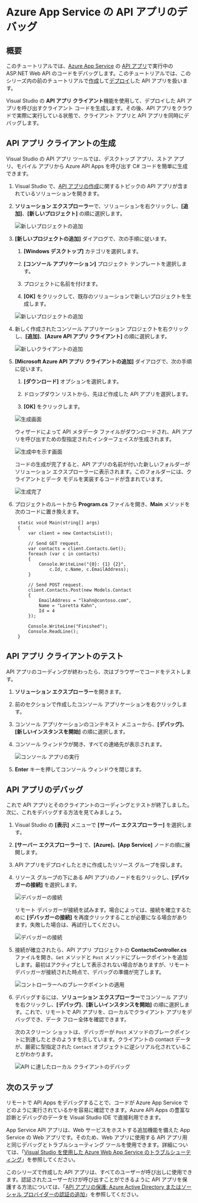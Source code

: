 <properties 
	pageTitle="Azure App Service の API アプリのデバッグ" 
	description="Visual Studio を使用して、Azure App Service で実行中の API アプリをデバッグする方法について説明します。" 
	services="app-service\api" 
	documentationCenter=".net" 
	authors="bradygaster" 
	manager="wpickett" 
	editor="jimbe"/>

<tags 
	ms.service="app-service-api" 
	ms.workload="web" 
	ms.tgt_pltfrm="dotnet" 
	ms.devlang="na" 
	ms.topic="article" 
	ms.date="02/19/2015" 
	ms.author="bradyg;tarcher"/>

# Azure App Service の API アプリのデバッグ 

## 概要

このチュートリアルでは、[Azure App Service](app-service-value-prop-what-is.md) の [API アプリ](app-service-api-apps-why-best-platform.md)で実行中の ASP.NET Web API のコードをデバッグします。このチュートリアルでは、このシリーズ内の前のチュートリアルで[作成](app-service-dotnet-create-api-app.md)して[デプロイ](app-service-dotnet-deploy-api-app.md)した API アプリを扱います。

Visual Studio の **API アプリ クライアント**機能を使用して、デプロイした API アプリを呼び出すクライアント コードを生成します。その後、API アプリをクラウドで実際に実行している状態で、クライアント アプリと API アプリを同時にデバッグします。

## API アプリ クライアントの生成 

Visual Studio の API アプリ ツールでは、デスクトップ アプリ、ストア アプリ、モバイル アプリから Azure API Apps を呼び出す C# コードを簡単に生成できます。

1. Visual Studio で、[API アプリの作成](app-service-dotnet-create-api-app.md)に関するトピックの API アプリが含まれているソリューションを開きます。 

2. **ソリューション エクスプローラー**で、ソリューションを右クリックし、**[追加]**、**[新しいプロジェクト]** の順に選択します。

	![新しいプロジェクトの追加](./media/app-service-dotnet-remotely-debug-api-app/01-add-new-project-v3.png)

3. **[新しいプロジェクトの追加]** ダイアログで、次の手順に従います。

	1. **[Windows デスクトップ]** カテゴリを選択します。
	
	2. **[コンソール アプリケーション]** プロジェクト テンプレートを選択します。
	
	3. プロジェクトに名前を付けます。
	
	4. **[OK]** をクリックして、既存のソリューションで新しいプロジェクトを生成します。
	
	![新しいプロジェクトの追加](./media/app-service-dotnet-remotely-debug-api-app/02-contact-list-console-project-v3.png)

4. 新しく作成されたコンソール アプリケーション プロジェクトを右クリックし、**[追加]**、**[Azure API アプリ クライアント]** の順に選択します。

	![新しいクライアントの追加](./media/app-service-dotnet-remotely-debug-api-app/03-add-azure-api-client-v3.png)
	
5. **[Microsoft Azure API アプリ クライアントの追加]** ダイアログで、次の手順に従います。

	1. **[ダウンロード]** オプションを選択します。 
	
	2. ドロップダウン リストから、先ほど作成した API アプリを選択します。
	
	3. **[OK]** をクリックします。

	![生成画面](./media/app-service-dotnet-remotely-debug-api-app/04-select-the-api-v3.png)

	ウィザードによって API メタデータ ファイルがダウンロードされ、API アプリを呼び出すための型指定されたインターフェイスが生成されます。

	![生成中を示す画面](./media/app-service-dotnet-remotely-debug-api-app/05-metadata-downloading-v3.png)

	コードの生成が完了すると、API アプリの名前が付いた新しいフォルダーがソリューション エクスプローラーに表示されます。このフォルダーには、クライアントとデータ モデルを実装するコードが含まれています。

	![生成完了](./media/app-service-dotnet-remotely-debug-api-app/06-code-gen-output-v3.png)

6. プロジェクトのルートから **Program.cs** ファイルを開き、**Main** メソッドを次のコードに置き換えます。

		static void Main(string[] args)
	    {
	        var client = new ContactsList();
	
	        // Send GET request.
	        var contacts = client.Contacts.Get();
	        foreach (var c in contacts)
	        {
	            Console.WriteLine("{0}: {1} {2}",
	                c.Id, c.Name, c.EmailAddress);
	        }
	
	        // Send POST request.
			client.Contacts.Post(new Models.Contact
		    {
		        EmailAddress = "lkahn@contoso.com",
		        Name = "Loretta Kahn",
		        Id = 4
		    });
	
	        Console.WriteLine("Finished");
	        Console.ReadLine();
	    }

## API アプリ クライアントのテスト

API アプリのコーディングが終わったら、次はブラウザーでコードをテストします。

1. **ソリューション エクスプローラー**を開きます。

2. 前のセクションで作成したコンソール アプリケーションを右クリックします。

3. コンソール アプリケーションのコンテキスト メニューから、**[デバッグ]、[新しいインスタンスを開始]** の順に選択します。

4. コンソール ウィンドウが開き、すべての連絡先が表示されます。

	![コンソール アプリの実行](./media/app-service-dotnet-remotely-debug-api-app/running-console-app.png)

5. **Enter** キーを押してコンソール ウィンドウを閉じます。

## API アプリのデバッグ 

これで API アプリとそのクライアントのコーディングとテストが終了しました。次に、これをデバッグする方法を見てみましょう。

1. Visual Studio の **[表示]** メニューで **[サーバー エクスプローラー]** を選択します。 

2. **[サーバー エクスプローラー]** で、**[Azure]、[App Service]** ノードの順に展開します。

3. API アプリをデプロイしたときに作成したリソース グループを探します。

4. リソース グループの下にある API アプリのノードを右クリックし、**[デバッガーの接続]** を選択します。

	![デバッガーの接続](./media/app-service-dotnet-remotely-debug-api-app/08-attach-debugger-v3.png)

	リモート デバッガーが接続を試みます。場合によっては、接続を確立するために **[デバッガーの接続]** を再度クリックすることが必要になる場合があります。失敗した場合は、再試行してください。

	![デバッガーの接続](./media/app-service-dotnet-remotely-debug-api-app/09-attaching-v3.png)

16. 接続が確立されたら、API アプリ プロジェクトの **ContactsController.cs** ファイルを開き、`Get` メソッドと `Post` メソッドにブレークポイントを追加します。最初はアクティブとして表示されない場合がありますが、リモート デバッガーが接続された時点で、デバッグの準備が完了します。

	![コントローラーへのブレークポイントの適用](./media/app-service-dotnet-remotely-debug-api-app/10-breakpoints-v3.png)

17. デバッグするには、**ソリューション エクスプローラー**でコンソール アプリを右クリックし、**[デバッグ]**、**[新しいインスタンスを開始]** の順に選択します。これで、リモートで API アプリを、ローカルでクライアント アプリをデバッグでき、データ フロー全体を確認できます。

	次のスクリーン ショットは、デバッガーが `Post` メソッドのブレークポイントに到達したときのようすを示しています。クライアントの contact データが、厳密に型指定された `Contact` オブジェクトに逆シリアル化されていることがわかります。

	![API に達したローカル クライアントのデバッグ](./media/app-service-dotnet-remotely-debug-api-app/12-debugging-live-v3.png)

## 次のステップ

リモートで API Apps をデバッグすることで、コードが Azure App Service でどのように実行されているかを容易に確認できます。Azure API Apps の豊富な診断とデバッグのデータを Visual Studio IDE で直接利用できます。

App Service API アプリは、Web サービスをホストする追加機能を備えた App Service の Web アプリです。そのため、Web アプリに使用する API アプリ用と同じデバッグとトラブルシューティング ツールを使用できます。詳細については、「[Visual Studio を使用した Azure Web App Service のトラブルシューティング](web-sites-dotnet-troubleshoot-visual-studio.md)」を参照してください。

このシリーズで作成した API アプリは、すべてのユーザーが呼び出しに使用できます。認証されたユーザーだけが呼び出すことができるように API アプリを保護する方法については、「[API アプリの保護: Azure Active Directory またはソーシャル プロバイダーの認証の追加](app-service-api-dotnet-add-authentication.md)」を参照してください。

<!--HONumber=54-->